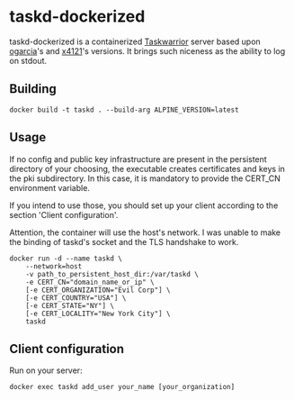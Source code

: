 # taskd-dockerized

taskd-dockerized is a containerized [Taskwarrior](https:/taskwarrior.org/) server based upon [ogarcia](https://github.com/ogarcia/docker-taskd)'s and [x4121](https://hub.docker.com/x4121/taskd)'s versions. It brings such niceness as the ability to log on stdout.

## Building

```
docker build -t taskd . --build-arg ALPINE_VERSION=latest
```

## Usage

If no config and public key infrastructure are present in the persistent directory of your choosing, the executable creates certificates and keys in the pki subdirectory. In this case, it is mandatory to provide the CERT\_CN environment variable.

If you intend to use those, you should set up your client according to the section 'Client configuration'.

Attention, the container will use the host's network. I was unable to make the binding of taskd's socket and the TLS handshake to work.

```
docker run -d --name taskd \
	--network=host
	-v path_to_persistent_host_dir:/var/taskd \
	-e CERT_CN="domain_name_or_ip" \
	[-e CERT_ORGANIZATION="Evil Corp"] \
	[-e CERT_COUNTRY="USA"] \
	[-e CERT_STATE="NY"] \
	[-e CERT_LOCALITY="New York City"] \
	taskd
```

## Client configuration

Run on your server:

```
docker exec taskd add_user your_name [your_organization]
```
